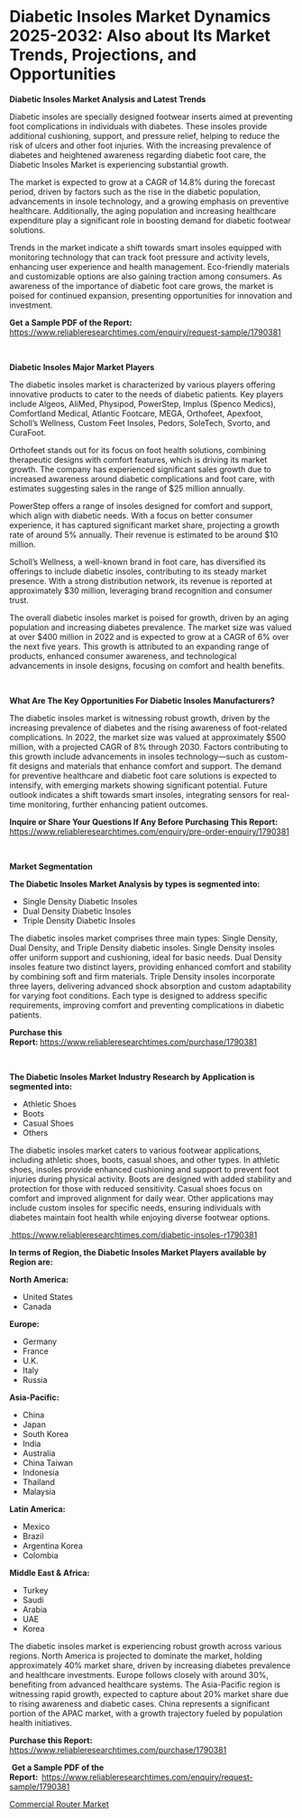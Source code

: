 <p><h1>Diabetic Insoles Market Dynamics 2025-2032: Also about Its Market Trends, Projections, and Opportunities</h1></p><p><strong>Diabetic Insoles Market Analysis and Latest Trends</strong></p>
<p><p>Diabetic insoles are specially designed footwear inserts aimed at preventing foot complications in individuals with diabetes. These insoles provide additional cushioning, support, and pressure relief, helping to reduce the risk of ulcers and other foot injuries. With the increasing prevalence of diabetes and heightened awareness regarding diabetic foot care, the Diabetic Insoles Market is experiencing substantial growth. </p><p>The market is expected to grow at a CAGR of 14.8% during the forecast period, driven by factors such as the rise in the diabetic population, advancements in insole technology, and a growing emphasis on preventive healthcare. Additionally, the aging population and increasing healthcare expenditure play a significant role in boosting demand for diabetic footwear solutions. </p><p>Trends in the market indicate a shift towards smart insoles equipped with monitoring technology that can track foot pressure and activity levels, enhancing user experience and health management. Eco-friendly materials and customizable options are also gaining traction among consumers. As awareness of the importance of diabetic foot care grows, the market is poised for continued expansion, presenting opportunities for innovation and investment.</p></p>
<p><strong>Get a Sample PDF of the Report:&nbsp;</strong> <a href="https://www.reliableresearchtimes.com/enquiry/request-sample/1790381?utm_campaign=2040&utm_medium=2&utm_source=Github&utm_content=ia&utm_term=07022025&utm_id=diabetic-insoles">https://www.reliableresearchtimes.com/enquiry/request-sample/1790381</a></p>
<p>&nbsp;</p>
<p><strong>Diabetic Insoles Major Market Players</strong></p>
<p><p>The diabetic insoles market is characterized by various players offering innovative products to cater to the needs of diabetic patients. Key players include Algeos, AliMed, Physipod, PowerStep, Implus (Spenco Medics), Comfortland Medical, Atlantic Footcare, MEGA, Orthofeet, Apexfoot, Scholl’s Wellness, Custom Feet Insoles, Pedors, SoleTech, Svorto, and CuraFoot. </p><p>Orthofeet stands out for its focus on foot health solutions, combining therapeutic designs with comfort features, which is driving its market growth. The company has experienced significant sales growth due to increased awareness around diabetic complications and foot care, with estimates suggesting sales in the range of $25 million annually.</p><p>PowerStep offers a range of insoles designed for comfort and support, which align with diabetic needs. With a focus on better consumer experience, it has captured significant market share, projecting a growth rate of around 5% annually. Their revenue is estimated to be around $10 million.</p><p>Scholl’s Wellness, a well-known brand in foot care, has diversified its offerings to include diabetic insoles, contributing to its steady market presence. With a strong distribution network, its revenue is reported at approximately $30 million, leveraging brand recognition and consumer trust.</p><p>The overall diabetic insoles market is poised for growth, driven by an aging population and increasing diabetes prevalence. The market size was valued at over $400 million in 2022 and is expected to grow at a CAGR of 6% over the next five years. This growth is attributed to an expanding range of products, enhanced consumer awareness, and technological advancements in insole designs, focusing on comfort and health benefits.</p></p>
<p>&nbsp;</p>
<p><strong>What Are The Key Opportunities For Diabetic Insoles Manufacturers?</strong></p>
<p><p>The diabetic insoles market is witnessing robust growth, driven by the increasing prevalence of diabetes and the rising awareness of foot-related complications. In 2022, the market size was valued at approximately $500 million, with a projected CAGR of 8% through 2030. Factors contributing to this growth include advancements in insoles technology—such as custom-fit designs and materials that enhance comfort and support. The demand for preventive healthcare and diabetic foot care solutions is expected to intensify, with emerging markets showing significant potential. Future outlook indicates a shift towards smart insoles, integrating sensors for real-time monitoring, further enhancing patient outcomes.</p></p>
<p><strong>Inquire or Share Your Questions If Any Before Purchasing This Report:</strong> <a href="https://www.reliableresearchtimes.com/enquiry/pre-order-enquiry/1790381?utm_campaign=2040&utm_medium=2&utm_source=Github&utm_content=ia&utm_term=07022025&utm_id=diabetic-insoles">https://www.reliableresearchtimes.com/enquiry/pre-order-enquiry/1790381</a></p>
<p>&nbsp;</p>
<p><strong>Market Segmentation</strong></p>
<p><strong>The Diabetic Insoles Market Analysis by types is segmented into:</strong></p>
<p><ul><li>Single Density Diabetic Insoles</li><li>Dual Density Diabetic Insoles</li><li>Triple Density Diabetic Insoles</li></ul></p>
<p><p>The diabetic insoles market comprises three main types: Single Density, Dual Density, and Triple Density diabetic insoles. Single Density insoles offer uniform support and cushioning, ideal for basic needs. Dual Density insoles feature two distinct layers, providing enhanced comfort and stability by combining soft and firm materials. Triple Density insoles incorporate three layers, delivering advanced shock absorption and custom adaptability for varying foot conditions. Each type is designed to address specific requirements, improving comfort and preventing complications in diabetic patients.</p></p>
<p><strong>Purchase this Report:&nbsp;</strong><a href="https://www.reliableresearchtimes.com/purchase/1790381?utm_campaign=2040&utm_medium=2&utm_source=Github&utm_content=ia&utm_term=07022025&utm_id=diabetic-insoles">https://www.reliableresearchtimes.com/purchase/1790381</a></p>
<p>&nbsp;</p>
<p><strong>The Diabetic Insoles Market Industry Research by Application is segmented into:</strong></p>
<p><ul><li>Athletic Shoes</li><li>Boots</li><li>Casual Shoes</li><li>Others</li></ul></p>
<p><p>The diabetic insoles market caters to various footwear applications, including athletic shoes, boots, casual shoes, and other types. In athletic shoes, insoles provide enhanced cushioning and support to prevent foot injuries during physical activity. Boots are designed with added stability and protection for those with reduced sensitivity. Casual shoes focus on comfort and improved alignment for daily wear. Other applications may include custom insoles for specific needs, ensuring individuals with diabetes maintain foot health while enjoying diverse footwear options.</p></p>
<p><a href="https://www.reliableresearchtimes.com/diabetic-insoles-r1790381?utm_campaign=2040&utm_medium=2&utm_source=Github&utm_content=ia&utm_term=07022025&utm_id=diabetic-insoles">&nbsp;https://www.reliableresearchtimes.com/diabetic-insoles-r1790381</a></p>
<p><strong>In terms of Region, the Diabetic Insoles Market Players available by Region are:</strong></p>
<p>
    <p> <strong> North America: </strong>
        <ul>
            <li>United States</li>
            <li>Canada</li>
        </ul>
        </p> 
    <p> <strong> Europe: </strong>
        <ul>
            <li>Germany</li>
            <li>France</li>
            <li>U.K.</li>
            <li>Italy</li>
            <li>Russia</li>
        </ul>
        </p> 
    <p> <strong> Asia-Pacific: </strong>
        <ul>
            <li>China</li>
            <li>Japan</li>
            <li>South Korea</li>
            <li>India</li>
            <li>Australia</li>
            <li>China Taiwan</li>
            <li>Indonesia</li>
            <li>Thailand</li>
            <li>Malaysia</li>
        </ul>
        </p> 
    <p> <strong> Latin America: </strong>
        <ul>
            <li>Mexico</li>
            <li>Brazil</li>
            <li>Argentina Korea</li>
            <li>Colombia</li>
        </ul>
        </p> 
    <p> <strong> Middle East & Africa: </strong>
        <ul>
            <li>Turkey</li>
            <li>Saudi</li>
            <li>Arabia</li>
            <li>UAE</li>
            <li>Korea</li>
        </ul>
    </p>
    </p>
<p><p>The diabetic insoles market is experiencing robust growth across various regions. North America is projected to dominate the market, holding approximately 40% market share, driven by increasing diabetes prevalence and healthcare investments. Europe follows closely with around 30%, benefiting from advanced healthcare systems. The Asia-Pacific region is witnessing rapid growth, expected to capture about 20% market share due to rising awareness and diabetic cases. China represents a significant portion of the APAC market, with a growth trajectory fueled by population health initiatives.</p></p>
<p><strong>Purchase this Report: </strong><a href="https://www.reliableresearchtimes.com/purchase/1790381?utm_campaign=2040&utm_medium=2&utm_source=Github&utm_content=ia&utm_term=07022025&utm_id=diabetic-insoles">https://www.reliableresearchtimes.com/purchase/1790381</a></p>
<p>&nbsp;<strong>Get a Sample PDF of the Report:&nbsp;&nbsp;</strong><a href="https://www.reliableresearchtimes.com/enquiry/request-sample/1790381?utm_campaign=2040&utm_medium=2&utm_source=Github&utm_content=ia&utm_term=07022025&utm_id=diabetic-insoles">https://www.reliableresearchtimes.com/enquiry/request-sample/1790381</a></p>
<p><strong></strong></p>
<p><p><a href="https://github.com/MonroeBullock54/Market-Research-Report-List-1/blob/main/commercial-router-market.md?utm_campaign=2040&utm_medium=2&utm_source=Github&utm_content=ia&utm_term=07022025&utm_id=diabetic-insoles">Commercial Router Market</a></p></p>